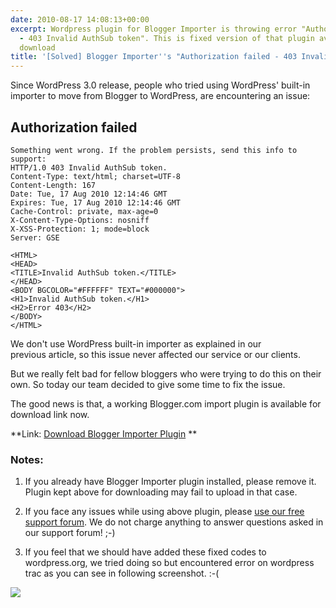 ```yaml
---
date: 2010-08-17 14:08:13+00:00
excerpt: Wordpress plugin for Blogger Importer is throwing error "Authorization failed
  - 403 Invalid AuthSub token". This is fixed version of that plugin available for
  download
title: '[Solved] Blogger Importer''s "Authorization failed - 403 Invalid AuthSub token"  Error'
---
```


Since WordPress 3.0 release, people who tried using WordPress' built-in importer to move from Blogger to WordPress, are encountering an
issue:


## Authorization failed



    
    Something went wrong. If the problem persists, send this info to support:
    HTTP/1.0 403 Invalid AuthSub token.
    Content-Type: text/html; charset=UTF-8
    Content-Length: 167
    Date: Tue, 17 Aug 2010 12:14:46 GMT
    Expires: Tue, 17 Aug 2010 12:14:46 GMT
    Cache-Control: private, max-age=0
    X-Content-Type-Options: nosniff
    X-XSS-Protection: 1; mode=block
    Server: GSE
    
    <HTML>
    <HEAD>
    <TITLE>Invalid AuthSub token.</TITLE>
    </HEAD>
    <BODY BGCOLOR="#FFFFFF" TEXT="#000000">
    <H1>Invalid AuthSub token.</H1>
    <H2>Error 403</H2>
    </BODY>
    </HTML>


We don't use WordPress built-in importer as explained in our previous article, so this issue never affected our service or our clients.

But we really felt bad for fellow bloggers who were trying to do this on their own. So today our team decided to give some time to fix the issue.

The good news is that, a working Blogger.com import plugin is available for download link now.

**Link: [Download Blogger Importer Plugin](http://pub.rtcamp.net/wordpress/blogger-importer.zip) **


### Notes:





	
  1. If you already have Blogger Importer plugin installed, please remove it. Plugin kept above for downloading may fail to upload in that case.

	
  2. If you face any issues while using above plugin, please [use our free support forum](http://forum.bloggertowp.org/). We do not charge anything to answer questions asked in our support forum! ;-)

	
  3. If you feel that we should have added these fixed codes to wordpress.org, we tried doing so but encountered error on wordpress trac as you can see in following screenshot. :-(


[![](https://rtcamp.com/wp-content/uploads/2010/08/WordPress-Trac-Error-600x541.png)](https://rtcamp.com/wp-content/uploads/2010/08/WordPress-Trac-Error.png)
